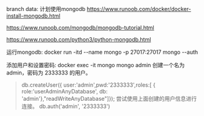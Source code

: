 branch data: 计划使用mongodb
https://www.runoob.com/docker/docker-install-mongodb.html

https://www.runoob.com/mongodb/mongodb-tutorial.html

https://www.runoob.com/python3/python-mongodb.html

运行mongodb:
docker run -itd --name mongo -p 27017:27017 mongo --auth

添加用户和设置密码:
docker exec -it mongo mongo admin
创建一个名为 admin，密码为 2333333 的用户。
>  db.createUser({ user:'admin',pwd:'2333333',roles:[ { role:'userAdminAnyDatabase', db: 'admin'},"readWriteAnyDatabase"]});
尝试使用上面创建的用户信息进行连接。
> db.auth('admin', '2333333')